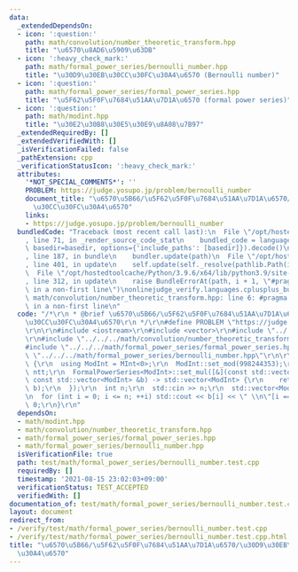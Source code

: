 ```yaml
---
data:
  _extendedDependsOn:
  - icon: ':question:'
    path: math/convolution/number_theoretic_transform.hpp
    title: "\u6570\u8AD6\u5909\u63DB"
  - icon: ':heavy_check_mark:'
    path: math/formal_power_series/bernoulli_number.hpp
    title: "\u30D9\u30EB\u30CC\u30FC\u30A4\u6570 (Bernoulli number)"
  - icon: ':question:'
    path: math/formal_power_series/formal_power_series.hpp
    title: "\u5F62\u5F0F\u7684\u51AA\u7D1A\u6570 (formal power series)"
  - icon: ':question:'
    path: math/modint.hpp
    title: "\u30E2\u30B8\u30E5\u30E9\u8A08\u7B97"
  _extendedRequiredBy: []
  _extendedVerifiedWith: []
  _isVerificationFailed: false
  _pathExtension: cpp
  _verificationStatusIcon: ':heavy_check_mark:'
  attributes:
    '*NOT_SPECIAL_COMMENTS*': ''
    PROBLEM: https://judge.yosupo.jp/problem/bernoulli_number
    document_title: "\u6570\u5B66/\u5F62\u5F0F\u7684\u51AA\u7D1A\u6570/\u30D9\u30EB\
      \u30CC\u30FC\u30A4\u6570"
    links:
    - https://judge.yosupo.jp/problem/bernoulli_number
  bundledCode: "Traceback (most recent call last):\n  File \"/opt/hostedtoolcache/Python/3.9.6/x64/lib/python3.9/site-packages/onlinejudge_verify/documentation/build.py\"\
    , line 71, in _render_source_code_stat\n    bundled_code = language.bundle(stat.path,\
    \ basedir=basedir, options={'include_paths': [basedir]}).decode()\n  File \"/opt/hostedtoolcache/Python/3.9.6/x64/lib/python3.9/site-packages/onlinejudge_verify/languages/cplusplus.py\"\
    , line 187, in bundle\n    bundler.update(path)\n  File \"/opt/hostedtoolcache/Python/3.9.6/x64/lib/python3.9/site-packages/onlinejudge_verify/languages/cplusplus_bundle.py\"\
    , line 401, in update\n    self.update(self._resolve(pathlib.Path(included), included_from=path))\n\
    \  File \"/opt/hostedtoolcache/Python/3.9.6/x64/lib/python3.9/site-packages/onlinejudge_verify/languages/cplusplus_bundle.py\"\
    , line 312, in update\n    raise BundleErrorAt(path, i + 1, \"#pragma once found\
    \ in a non-first line\")\nonlinejudge_verify.languages.cplusplus_bundle.BundleErrorAt:\
    \ math/convolution/number_theoretic_transform.hpp: line 6: #pragma once found\
    \ in a non-first line\n"
  code: "/*\r\n * @brief \u6570\u5B66/\u5F62\u5F0F\u7684\u51AA\u7D1A\u6570/\u30D9\u30EB\
    \u30CC\u30FC\u30A4\u6570\r\n */\r\n#define PROBLEM \"https://judge.yosupo.jp/problem/bernoulli_number\"\
    \r\n\r\n#include <iostream>\r\n#include <vector>\r\n#include \"../../../math/modint.hpp\"\
    \r\n#include \"../../../math/convolution/number_theoretic_transform.hpp\"\r\n\
    #include \"../../../math/formal_power_series/formal_power_series.hpp\"\r\n#include\
    \ \"../../../math/formal_power_series/bernoulli_number.hpp\"\r\n\r\nint main()\
    \ {\r\n  using ModInt = MInt<0>;\r\n  ModInt::set_mod(998244353);\r\n  NumberTheoreticTransform<0>\
    \ ntt;\r\n  FormalPowerSeries<ModInt>::set_mul([&](const std::vector<ModInt> &a,\
    \ const std::vector<ModInt> &b) -> std::vector<ModInt> {\r\n    return ntt.convolution(a,\
    \ b);\r\n  });\r\n  int n;\r\n  std::cin >> n;\r\n  std::vector<ModInt> b = bernoulli_number<ModInt>(n);\r\
    \n  for (int i = 0; i <= n; ++i) std::cout << b[i] << \" \\n\"[i == n];\r\n  return\
    \ 0;\r\n}\r\n"
  dependsOn:
  - math/modint.hpp
  - math/convolution/number_theoretic_transform.hpp
  - math/formal_power_series/formal_power_series.hpp
  - math/formal_power_series/bernoulli_number.hpp
  isVerificationFile: true
  path: test/math/formal_power_series/bernoulli_number.test.cpp
  requiredBy: []
  timestamp: '2021-08-15 23:02:03+09:00'
  verificationStatus: TEST_ACCEPTED
  verifiedWith: []
documentation_of: test/math/formal_power_series/bernoulli_number.test.cpp
layout: document
redirect_from:
- /verify/test/math/formal_power_series/bernoulli_number.test.cpp
- /verify/test/math/formal_power_series/bernoulli_number.test.cpp.html
title: "\u6570\u5B66/\u5F62\u5F0F\u7684\u51AA\u7D1A\u6570/\u30D9\u30EB\u30CC\u30FC\
  \u30A4\u6570"
---
```

